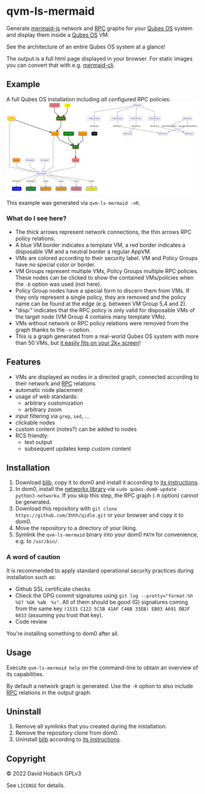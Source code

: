 # qvm-ls-mermaid

Generate [mermaid-js](https://mermaid-js.github.io/) network and [RPC](https://www.qubes-os.org/doc/rpc-policy/) graphs for your [Qubes OS](https://www.qubes-os.org/) system and display them inside a [Qubes OS](https://www.qubes-os.org/) VM.

See the architecture of an entire Qubes OS system at a glance!

The output is a full html page displayed in your browser. For static images you can convert that with e.g. [mermaid-cli](https://github.com/mermaid-js/mermaid-cli).

## Example

A full Qubes OS installation including _all_ configured RPC policies:  
![Example](examples/1.png)

This example was generated via `qvm-ls-mermaid -nR`.

### What do I see here?

- The thick arrows represent network connections, the thin arrows RPC policy relations.
- A blue VM border indicates a template VM, a red border indicates a disposable VM and a neutral border a regular AppVM.
- VMs are colored according to their security label. VM and Policy Groups have no special color or border.
- VM Groups represent multiple VMs, Policy Groups multiple RPC policies. These nodes can be clicked to show the contained VMs/policies when the `-D` option was used (not here).
- Policy Group nodes have a special form to discern them from VMs. If they only represent a single policy, they are removed and the policy name can be found at the edge (e.g. between VM Group 5,4 and 2).
- "disp:" indicates that the RPC policy is only valid for disposable VMs of the target node (VM Group 4 contains many template VMs).
- VMs without network or RPC policy relations were removed from the graph thanks to the `-n` option.
- This is a graph generated from a real-world Qubes OS system with more than 50 VMs, but [it easily fits on your 2k+ screen](https://raw.githubusercontent.com/3hhh/qvm-ls-mermaid/master/examples/1.png)!

## Features

- VMs are displayed as nodes in a directed graph, connected according to their network and [RPC](https://www.qubes-os.org/doc/rpc-policy/) relations
- automatic node placement
- usage of web standards:
  - arbitrary customization
  - arbitrary zoom
- input filtering via `grep`, `sed`, ...
- clickable nodes
- custom content (notes?) can be added to nodes
- RCS friendly:
  - text output
  - subsequent updates keep custom content

## Installation

1. Download [blib](https://github.com/3hhh/blib), copy it to dom0 and install it according to [its instructions](https://github.com/3hhh/blib#installation).
2. In dom0, install the [networkx library](https://networkx.org/) via `sudo qubes-dom0-update python3-networkx`. If you skip this step, the RPC graph (`-R` option) cannot be generated.
3. Download this repository with `git clone https://github.com/3hhh/qidle.git` or your browser and copy it to dom0.
4. Move the repository to a directory of your liking.
5. Symlink the `qvm-ls-mermaid` binary into your dom0 `PATH` for convenience, e.g. to `/usr/bin/`.

### A word of caution

It is recommended to apply standard operational security practices during installation such as:

- Github SSL certificate checks
- Check the GPG commit signatures using `git log --pretty="format:%h %G? %GK %aN  %s"`. All of them should be good (G) signatures coming from the same key `(1533 C122 5C1B 41AF C46B 33EB) EB03 A691 DB2F 0833` (assuming you trust that key).
- Code review

You're installing something to dom0 after all.

## Usage

Execute `qvm-ls-mermaid help` on the command-line to obtain an overview of its capabilities.

By default a network graph is generated. Use the `-R` option to also include [RPC](https://www.qubes-os.org/doc/rpc-policy/) relations in the output graph.

## Uninstall

1. Remove all symlinks that you created during the installation.
2. Remove the repository clone from dom0.
3. Uninstall [blib](https://github.com/3hhh/blib) according to [its instructions](https://github.com/3hhh/blib#uninstall).

## Copyright

© 2022 David Hobach
GPLv3

See `LICENSE` for details.

